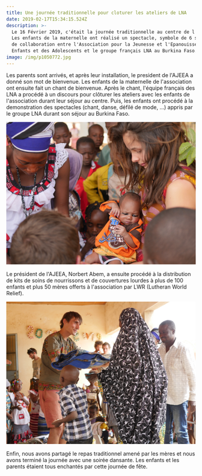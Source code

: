 ```yaml
---
title: Une journée traditionnelle pour cloturer les ateliers de LNA
date: 2019-02-17T15:34:15.524Z
description: >-
  Le 16 Février 2019, c'était la journée traditionnelle au centre de l'AJEEA.
  Les enfants de la maternelle ont réalisé un spectacle, symbole de 6 semaines
  de collaboration entre l'Association pour la Jeunesse et l'Epanouissement des
  Enfants et des Adolescents et le groupe français LNA au Burkina Faso.
image: /img/p1050772.jpg
---
```

Les parents sont arrivés, et après leur installation, le president de l'AJEEA a donné son mot de bienvenue. Les enfants de la maternelle de l'association ont ensuite fait un chant de bienvenue. Après le chant, l'équipe français des LNA a procédé à un discours pour clôturer les ateliers avec les enfants de l'association durant leur séjour au centre. Puis, les enfants ont procédé à la demonstration des spectacles (chant, danse, défilé de mode, ...) appris par le groupe LNA durant son séjour au Burkina Faso. 

![Remise d'un kit de soin de nourrisson à un bébé de 27 jours](/img/p1050849.jpg)

Le président de l'AJEEA, Norbert Abem, a ensuite procédé à la distribution de kits de soins de nourrissons et de couvertures lourdes à plus de 100 enfants et plus 50 mères offerts à l'association par LWR (Lutheran World Relief). 

![Distribution d'une couverture à une vielle mère](/img/p1050640.jpg)

Enfin, nous avons partagé le repas traditionnel amené par les mères et nous avons terminé la journée avec une soirée dansante. Les enfants et les parents étaient tous enchantés par cette journée de fête.
